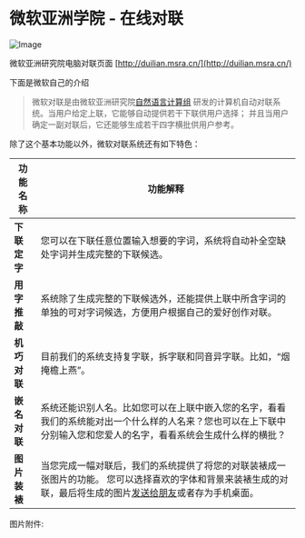 # 微软亚洲学院 - 在线对联

![Image](https://attachment.soulteary.com/2008/01/25/81_微软亚洲.jpg "Image")

微软亚洲研究院电脑对联页面 [http://duilian.msra.cn/](http://duilian.msra.cn/) 

下面是微软自己的介绍

> 微软对联是由微软亚洲研究院[自然语言计算组](http://www.msra.cn/Research/Group.aspx?Guid=546c3879-9dff-4787-9ce6-196b4b1c1858) 研发的计算机自动对联系统。当用户给定上联，它能够自动提供若干下联供用户选择； 并且当用户确定一副对联后，它还能够生成若干四字横批供用户参考。

除了这个基本功能以外，微软对联系统还有如下特色：

| 功能名称 | 功能解释 |
| --- | --- |
| **下联定字** | 您可以在下联任意位置输入想要的字词，系统将自动补全空缺处字词并生成完整的下联候选。 |
| **用字推敲** | 系统除了生成完整的下联候选外，还能提供上联中所含字词的单独的可对字词候选，方便用户根据自己的爱好创作对联。 |
| **机巧对联** | 目前我们的系统支持复字联，拆字联和同音异字联。比如，“烟掩檐上燕”。 |
| **嵌名对联** | 系统还能识别人名。比如您可以在上联中嵌入您的名字，看看我们的系统能对出一个什么样的人名来？您也可以在上下联中分别输入您和您爱人的名字，看看系统会生成什么样的横批？ |
| **图片装裱** | 当您完成一幅对联后，我们的系统提供了将您的对联装裱成一张图片的功能。 您可以选择喜欢的字体和背景来装裱生成的对联，最后将生成的图片[发送给朋友](http://duilian.msra.cn/intro/MMSHowto.htm)或者存为手机桌面。 |

图片附件:

